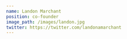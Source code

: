 ```yaml
---
name: Landon Marchant
position: co-founder
image_path: /images/landon.jpg
twitter: https://twitter.com/landonamarchant
---
```

